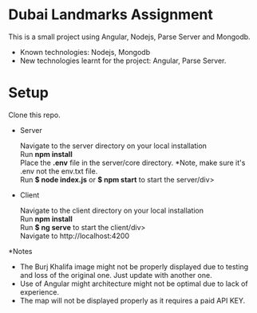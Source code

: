 # Dubai Landmarks Assignment
This is a small project using Angular, Nodejs, Parse Server and Mongodb.
- Known technologies: Nodejs, Mongodb
- New technologies learnt for the project: Angular, Parse Server.

# Setup
Clone this repo.
  
- Server
  <div>Navigate to the server directory on your local installation</div>
  <div>Run <b>npm install</b></div>
  <div>Place the <b>.env</b> file in the server/core directory. *Note, make sure it's .env not the env.txt file.</div>
  <div>Run <b>$ node index.js</b> or <b>$ npm start</b> to start the server/div>

- Client
  <div>Navigate to the client directory on your local installation</div>
  <div>Run <b>npm install</b></div>
  <div>Run <b>$ ng serve</b> to start the client/div>
  <div>Navigate to http://localhost:4200</div>
    
*Notes
- The Burj Khalifa image might not be properly displayed due to testing and loss of the original one. Just update with another one.
- Use of Angular might architecture might not be optimal due to lack of experience.
- The map will not be displayed properly as it requires a paid API KEY.
 


